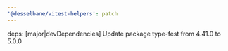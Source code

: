 ```yaml
---
'@desselbane/vitest-helpers': patch
---
```


deps: [major|devDependencies] Update package type-fest from 4.41.0 to 5.0.0

